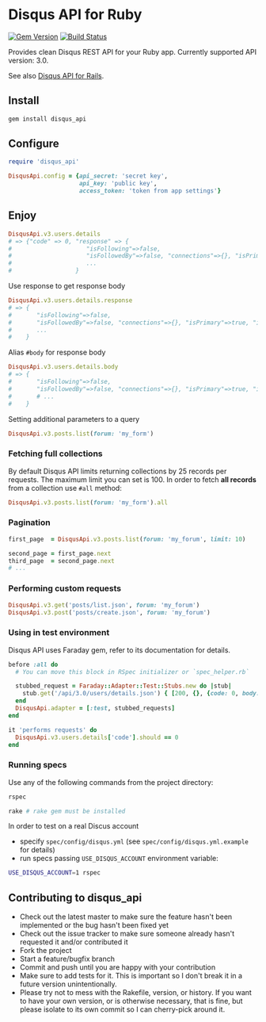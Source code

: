 # Disqus API for Ruby
[![Gem Version](https://badge.fury.io/rb/disqus_api.png)](http://badge.fury.io/rb/disqus_api)
[![Build Status](https://travis-ci.org/einzige/disqus_api.png?branch=master)](https://travis-ci.org/einzige/disqus_api)

Provides clean Disqus REST API for your Ruby app. Currently supported API version: 3.0.

See also [Disqus API for Rails](https://github.com/einzige/disqus_api_rails).

## Install

```bash
gem install disqus_api
```

## Configure

```ruby
require 'disqus_api'

DisqusApi.config = {api_secret: 'secret key',
                    api_key: 'public key',
                    access_token: 'token from app settings'}
```

## Enjoy

```ruby
DisqusApi.v3.users.details
# => {"code" => 0, "response" => {
#                     "isFollowing"=>false,
#                     "isFollowedBy"=>false, "connections"=>{}, "isPrimary"=>true, "id"=>"84792962"
#                     ...
#                  }
```

Use response to get response body

```ruby
DisqusApi.v3.users.details.response
# => {
#       "isFollowing"=>false,
#       "isFollowedBy"=>false, "connections"=>{}, "isPrimary"=>true, "id"=>"84792962"
#       ...
#    }
```

Alias `#body` for response body

```ruby
DisqusApi.v3.users.details.body
# => {
#       "isFollowing"=>false,
#       "isFollowedBy"=>false, "connections"=>{}, "isPrimary"=>true, "id"=>"84792962"
#       # ...
#    }
```

Setting additional parameters to a query

```ruby
DisqusApi.v3.posts.list(forum: 'my_form')
```

### Fetching full collections

By default Disqus API limits returning collections by 25 records per requests. The maximum limit you can set is 100.
In order to fetch **all records** from a collection use `#all` method:

```ruby
DisqusApi.v3.posts.list(forum: 'my_form').all
```

### Pagination

```ruby
first_page  = DisqusApi.v3.posts.list(forum: 'my_forum', limit: 10)

second_page = first_page.next
third_page  = second_page.next
# ...
```

### Performing custom requests

```ruby
DisqusApi.v3.get('posts/list.json', forum: 'my_forum')
DisqusApi.v3.post('posts/create.json', forum: 'my_forum')
```

### Using in test environment

Disqus API uses Faraday gem, refer to its documentation for details.

```ruby
before :all do
  # You can move this block in RSpec initializer or `spec_helper.rb`

  stubbed_request = Faraday::Adapter::Test::Stubs.new do |stub|
    stub.get('/api/3.0/users/details.json') { [200, {}, {code: 0, body: {response: :whatever}}.to_json] }
  end
  DisqusApi.adapter = [:test, stubbed_requests]
end

it 'performs requests' do
  DisqusApi.v3.users.details['code'].should == 0
end
```

### Running specs

Use any of the following commands from the project directory:

```bash
rspec
```

```ruby
rake # rake gem must be installed
```

In order to test on a real Discus account
- specify `spec/config/disqus.yml` (see `spec/config/disqus.yml.example` for details)
- run specs passing `USE_DISQUS_ACCOUNT` environment variable:

```bash
USE_DISQUS_ACCOUNT=1 rspec
```

## Contributing to disqus_api

- Check out the latest master to make sure the feature hasn't been implemented or the bug hasn't been fixed yet
- Check out the issue tracker to make sure someone already hasn't requested it and/or contributed it
- Fork the project
- Start a feature/bugfix branch
- Commit and push until you are happy with your contribution
- Make sure to add tests for it. This is important so I don't break it in a future version unintentionally.
- Please try not to mess with the Rakefile, version, or history. If you want to have your own version, or is otherwise necessary, that is fine, but please isolate to its own commit so I can cherry-pick around it.
